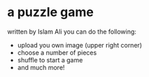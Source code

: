 # a puzzle game
written by Islam Ali
you can do the following: 
  * upload you own image (upper right corner)
  * choose a number of pieces
  * shuffle to start a game  
  * and much more!

